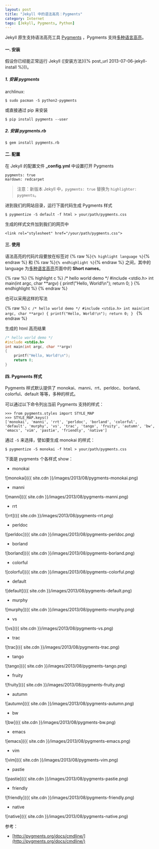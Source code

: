```yaml
---
layout: post
title: "Jekyll 中的语法高亮：Pygments"
category: Internet
tags: [Jekyll, Pygments, Python]
---
```


Jekyll 原生支持语法高亮工具 [Pygments](http://pygments.org/) ，Pygments 支持[多种语言高亮](http://pygments.org/docs/lexers/)。

#### 一. 安装

假设你已经能正常运行 Jekyll ([安装方法]({% post_url 2013-07-06-jekyll-install %}))。

##### 1. 安装 pygments

archlinux:

    $ sudo pacman -S python2-pygments

或直接通过 pip 来安装

    $ pip install pygments --user

<!-- more -->

##### 2. 安装 pygments.rb

    $ gem install pygments.rb

#### 二. 配置

在 Jekyll 的配置文件 **_config.yml** 中设置打开 Pygments

    pygments: true
    mardown: redcarpet

> 注意：新版本 Jekyll 中，`pygments: true` 替换为 `highlighter: pygments`。

进到我们的网站目录，运行下面代码生成 Pygments 样式

    $ pygmentize -S default -f html > your/path/pygments.css

生成的样式文件加到我们的网页中

    <link rel="stylesheet" href="/your/path/pygments.css">

#### 三. 使用

语法高亮的代码片段要放在标签对 {% raw %}`{% highlight language %}`{% endraw %} 和 {% raw %}`{% endhighlight %}`{% endraw %} 之间，其中的 language 为[多种语言高亮](http://pygments.org/docs/lexers/)页面中的 **Short names**。

{% raw %}
    {% highlight c %}
    /* hello world demo */
    #include <stdio.h>
    int main(int argc, char **argv)
    {
        printf("Hello, World!\n");
        return 0;
    }
    {% endhighlight %}
{% endraw %}

也可以采用这样的写法

{% raw %}
    ```c
    /* hello world demo */
    #include <stdio.h>
    int main(int argc, char **argv)
    {
        printf("Hello, World!\n");
        return 0;
    }
    ```
{% endraw %}

生成的 html 高亮结果

```c
/* hello world demo */
#include <stdio.h>
int main(int argc, char **argv)
{
    printf("Hello, World!\n");
    return 0;
}
```

#### 四. Pygments 样式

Pygments 样式默认提供了 monokai、manni、rrt、perldoc、borland、colorful、default 等等，多种的样式。

可以通过以下命令列出当前 Pygments 支持的样式：

    >>> from pygments.styles import STYLE_MAP
    >>> STYLE_MAP.keys()
    ['monokai', 'manni', 'rrt', 'perldoc', 'borland', 'colorful', 'default', 'murphy', 'vs', 'trac', 'tango', 'fruity', 'autumn', 'bw', 'emacs', 'vim', 'pastie', 'friendly', 'native']

通过 `-S` 来选择，譬如要生成 monokai 的样式：

    $ pygmentize -S monokai -f html > your/path/pygments.css

下面是 pygments 个各样式 show：

- monokai

![monokai]({{ site.cdn }}/images/2013/08/pygments-monokai.png)

- manni

![manni]({{ site.cdn }}/images/2013/08/pygments-manni.png)

- rrt

![rrt]({{ site.cdn }}/images/2013/08/pygments-rrt.png)

- perldoc

![perldoc]({{ site.cdn }}/images/2013/08/pygments-perldoc.png)

- borland

![borland]({{ site.cdn }}/images/2013/08/pygments-borland.png)

- colorful

![colorful]({{ site.cdn }}/images/2013/08/pygments-colorful.png)

- default

![default]({{ site.cdn }}/images/2013/08/pygments-default.png)

- murphy

![murphy]({{ site.cdn }}/images/2013/08/pygments-murphy.png)

- vs

![vs]({{ site.cdn }}/images/2013/08/pygments-vs.png)

- trac

![trac]({{ site.cdn }}/images/2013/08/pygments-trac.png)

- tango

![tango]({{ site.cdn }}/images/2013/08/pygments-tango.png)

- fruity

![fruity]({{ site.cdn }}/images/2013/08/pygments-fruity.png)

- autumn

![autumn]({{ site.cdn }}/images/2013/08/pygments-autumn.png)

- bw

![bw]({{ site.cdn }}/images/2013/08/pygments-bw.png)

- emacs

![emacs]({{ site.cdn }}/images/2013/08/pygments-emacs.png)

- vim

![vim]({{ site.cdn }}/images/2013/08/pygments-vim.png)

- pastie

![pastie]({{ site.cdn }}/images/2013/08/pygments-pastie.png)

- friendly

![friendly]({{ site.cdn }}/images/2013/08/pygments-friendly.png)

- native

![native]({{ site.cdn }}/images/2013/08/pygments-native.png)

参考：

* [http://pygments.org/docs/cmdline/](http://pygments.org/docs/cmdline/)

